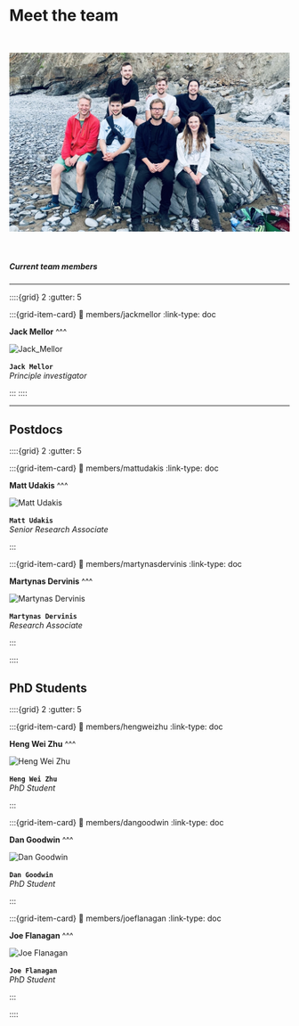 # Meet the team

&nbsp;


![Hippocampus](../img/Lab_photo_2022.jpeg)


&nbsp;


##### Current team members 

---


::::{grid} 2
:gutter: 5

:::{grid-item-card}
:link: members/jackmellor
:link-type: doc


**Jack Mellor**
^^^

![`Jack_Mellor`](https://www.beckenhamrunning.co.uk/wp-content/uploads/2020/02/Person-silhouette.png)


**`Jack Mellor`**  
_Principle investigator_  
<!--[<i class="fa-brands fa-twitter fa-lg" style="color:#2a67cf"></i>](https://www.twitter.com)-->
<!--[<i class="fa-brands fa-linkedin-in fa-lg" style="color:#5a97d8"></i>](https://www.linkedin.com)-->
<!--[<i class="fa-brands fa-researchgate" style="color: #57dba8;"></i>](https://www.researchgate.com)-->
[<i class="fa-brands fa-orcid" style="color: #6eee5d;"></i>](https://orcid.org/0000-0002-7706-8105)
[<i class="fa-brands fa-github" style="color: #696969;"></i>](https://www.github.com/mellor-lab)
[<i class="fa-solid fa-building-columns" style="color: #d74242;"></i>](https://www.bristol.ac.uk/people/person/Jack-Mellor-72952ade-4a8b-4c91-8a8e-d7bea0689832/)
[<i class="fa-solid fa-envelope"></i>](mailto:USERNAME@ORGANIZATION.NET)

:::
::::

---

## Postdocs


::::{grid} 2
:gutter: 5

:::{grid-item-card}
:link: members/mattudakis
:link-type: doc

**Matt Udakis**
^^^

![Matt Udakis](https://www.beckenhamrunning.co.uk/wp-content/uploads/2020/02/Person-silhouette.png)


**`Matt Udakis`**  
_Senior Research Associate_  
[<i class="fa-brands fa-twitter fa-lg" style="color:#2a67cf"></i>](https://twitter.com/matt_youdaykiss?lang=en-GB)
[<i class="fa-brands fa-linkedin-in fa-lg" style="color:#5a97d8"></i>](https://www.linkedin.com/in/matt-udakis-21070485/?originalSubdomain=uk)
[<i class="fa-brands fa-researchgate" style="color: #57dba8;"></i>](https://www.researchgate.net/profile/Matt-Udakis)
[<i class="fa-brands fa-github" style="color: #696969;"></i>](https://www.github.com/mattudakis)
[<i class="fa-solid fa-building-columns" style="color: #d74242;"></i>](https://research-information.bris.ac.uk/en/persons/matt-udakis)
[<i class="fa-solid fa-envelope"></i>](mailto:USERNAME@ORGANIZATION.NET)
<!--[<i class="fa-brands fa-orcid" style="color: #6eee5d;"></i>](https://www.orcid.org)-->

:::


:::{grid-item-card}
:link: members/martynasdervinis
:link-type: doc

**Martynas Dervinis**
^^^

![Martynas Dervinis](https://www.beckenhamrunning.co.uk/wp-content/uploads/2020/02/Person-silhouette.png)


**`Martynas Dervinis`**  
_Research Associate_  
[<i class="fa-brands fa-twitter fa-lg" style="color:#2a67cf"></i>](https://www.twitter.com)
[<i class="fa-brands fa-linkedin-in fa-lg" style="color:#5a97d8"></i>](https://www.linkedin.com)
[<i class="fa-brands fa-researchgate" style="color: #57dba8;"></i>](https://www.researchgate.com)
[<i class="fa-brands fa-orcid" style="color: #6eee5d;"></i>](https://www.orcid.org)
[<i class="fa-brands fa-github" style="color: #696969;"></i>](https://www.github.com)
[<i class="fa-solid fa-building-columns" style="color: #d74242;"></i>](http://www.bristol.ac.uk/phys-pharm-neuro/)
[<i class="fa-solid fa-envelope"></i>](mailto:USERNAME@ORGANIZATION.NET)

:::

::::


## PhD Students

::::{grid} 2
:gutter: 5

:::{grid-item-card}
:link: members/hengweizhu
:link-type: doc

**Heng Wei Zhu** 
^^^
 
![Heng Wei Zhu](https://www.beckenhamrunning.co.uk/wp-content/uploads/2020/02/Person-silhouette.png)


**`Heng Wei Zhu`**  
_PhD Student_  
[<i class="fa-brands fa-twitter fa-lg" style="color:#2a67cf"></i>](https://www.twitter.com)
[<i class="fa-brands fa-linkedin-in fa-lg" style="color:#5a97d8"></i>](https://www.linkedin.com)
[<i class="fa-brands fa-researchgate" style="color: #57dba8;"></i>](https://www.researchgate.com)
[<i class="fa-brands fa-orcid" style="color: #6eee5d;"></i>](https://www.orcid.org)
[<i class="fa-brands fa-github" style="color: #696969;"></i>](https://www.github.com)
[<i class="fa-solid fa-building-columns" style="color: #d74242;"></i>](http://www.bristol.ac.uk/phys-pharm-neuro/)
[<i class="fa-solid fa-envelope"></i>](mailto:USERNAME@ORGANIZATION.NET)

:::


:::{grid-item-card}
:link: members/dangoodwin
:link-type: doc

**Dan Goodwin** 
^^^

![Dan Goodwin](https://www.beckenhamrunning.co.uk/wp-content/uploads/2020/02/Person-silhouette.png)


**`Dan Goodwin`**  
_PhD Student_  
[<i class="fa-brands fa-twitter fa-lg" style="color:#2a67cf"></i>](https://www.twitter.com)
[<i class="fa-brands fa-linkedin-in fa-lg" style="color:#5a97d8"></i>](https://www.linkedin.com)
[<i class="fa-brands fa-researchgate" style="color: #57dba8;"></i>](https://www.researchgate.com)
[<i class="fa-brands fa-orcid" style="color: #6eee5d;"></i>](https://www.orcid.org)
[<i class="fa-brands fa-github" style="color: #696969;"></i>](https://www.github.com)
[<i class="fa-solid fa-building-columns" style="color: #d74242;"></i>](http://www.bristol.ac.uk/phys-pharm-neuro/)
[<i class="fa-solid fa-envelope"></i>](mailto:USERNAME@ORGANIZATION.NET)


:::

:::{grid-item-card}
:link: members/joeflanagan
:link-type: doc

**Joe Flanagan** 
^^^

![Joe Flanagan](https://www.beckenhamrunning.co.uk/wp-content/uploads/2020/02/Person-silhouette.png)


**`Joe Flanagan`**  
_PhD Student_  
[<i class="fa-brands fa-twitter fa-lg" style="color:#2a67cf"></i>](https://www.twitter.com)
[<i class="fa-brands fa-linkedin-in fa-lg" style="color:#5a97d8"></i>](https://www.linkedin.com)
[<i class="fa-brands fa-researchgate" style="color: #57dba8;"></i>](https://www.researchgate.com)
[<i class="fa-brands fa-orcid" style="color: #6eee5d;"></i>](https://www.orcid.org)
[<i class="fa-brands fa-github" style="color: #696969;"></i>](https://www.github.com)
[<i class="fa-solid fa-building-columns" style="color: #d74242;"></i>](http://www.bristol.ac.uk/phys-pharm-neuro/)
[<i class="fa-solid fa-envelope"></i>](mailto:USERNAME@ORGANIZATION.NET)

:::

::::